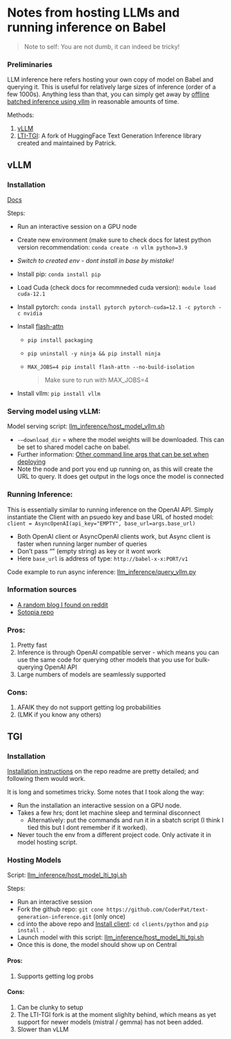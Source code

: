 # Notes from hosting LLMs and running inference on Babel

> Note to self: You are not dumb, it can indeed be tricky!

### Preliminaries
LLM inference here refers hosting your own copy of model on Babel and querying it. This is useful for relatively large sizes of inference (order of a few 1000s). Anything less than that, you can simply get away by [offline batched inference using vllm](https://docs.vllm.ai/en/latest/getting_started/quickstart.html) in reasonable amounts of time.

Methods:
1. [vLLM](https://blog.vllm.ai/2023/06/20/vllm.html)
2. [LTI-TGI](https://github.com/CoderPat/text-generation-inference/tree/main): A fork of HuggingFace Text Generation Inference library created and maintained by Patrick.

## vLLM

### Installation
[Docs](https://docs.vllm.ai/en/latest/getting_started/installation.html)

Steps:
- Run an interactive session on a GPU node
- Create new environment (make sure to check docs for latest python version recommendation: `conda create -n vllm python=3.9` 
- *Switch to created env - dont install in base by mistake!*
- Install pip: `conda install pip`
- Load Cuda (check docs for recommneded cuda version): `module load cuda-12.1` 
- Install pytorch: `conda install pytorch pytorch-cuda=12.1 -c pytorch -c nvidia`
- Install [flash-attn](https://github.com/Dao-AILab/flash-attention?tab=readme-ov-file#installation-and-features)
    - `pip install packaging`
    - `pip uninstall -y ninja && pip install ninja`
    - `MAX_JOBS=4 pip install flash-attn --no-build-isolation`
      
      > Make sure to run with MAX_JOBS=4
    
- Install vllm: `pip install vllm`

### Serving model using vLLM:

Model serving script: [llm_inference/host_model_vllm.sh](https://github.com/shaily99/scripts/blob/c4d46ffa7e505f9186dc8d429693f87af8ef4da4/llm_inference/host_model_vllm.sh)

- `-—download_dir` = where the model weights will be downloaded. This can be set to shared model cache on babel.
- Further information: [Other command line args that can be set when deploying](https://docs.vllm.ai/en/latest/serving/openai_compatible_server.html#command-line-arguments-for-the-server)
- Note the node and port you end up running on, as this will create the URL to query. It does get output in the logs once the model is connected

### Running Inference:
This is essentially similar to running inference on the OpenAI API. Simply instantiate the Client with an psuedo key and base URL of hosted model: `client = AsyncOpenAI(api_key="EMPTY", base_url=args.base_url)` 

- Both OpenAI client or AsyncOpenAI clients work, but Async client is faster when running larger number of queries
- Don’t pass “” (empty string) as key or it wont work
- Here `base_url` is address of type: `http://babel-x-x:PORT/v1`

Code example to run async inference: [llm_inference/query_vllm.py](https://github.com/shaily99/scripts/blob/195abe1b68153010cb6c44bed85b67c972b3e49f/llm_querying/query_vllm.py)


### Information sources
- [A random blog I found on reddit](https://ploomber.io/blog/vllm-deploy/)
- [Sotopia repo](https://github.com/sotopia-lab/sotopia-pi/tree/main/llm_deploy#deploy-models-on-babel-via-vllm-api-server)

### Pros:
1. Pretty fast
2. Inference is through OpenAI compatible server - which means you can use the same code for querying other models that you use for bulk-querying OpenAI API
3. Large numbers of models are seamlessly supported
   
### Cons:
1. AFAIK they do not support getting log probabilities
2. (LMK if you know any others)


## TGI

### Installation
[Installation instructions](https://github.com/CoderPat/text-generation-inference/tree/main?tab=readme-ov-file#running-your-own-servers) on the repo readme are pretty detailed; and following them would work.

It is long and sometimes tricky. Some notes that I took along the way:
- Run the installation an interactive session on a GPU node.
- Takes a few hrs; dont let machine sleep and terminal disconnect
    - Alternatively: put the commands and run it in a sbatch script (I think I tied this but I dont remember if it worked).
- Never touch the env from a different project code. Only activate it in model hosting script.

### Hosting Models

Script: [llm_inference/host_model_lti_tgi.sh](https://github.com/shaily99/scripts/blob/1addd2102f369c1a3ad37f3b793966e850c52008/llm_inference/host_model_lti_tgi.sh)

Steps:
- Run an interactive session
- Fork the github repo: `git cone https://github.com/CoderPat/text-generation-inference.git` (only once)
- cd into the above repo and [Install client](https://github.com/CoderPat/text-generation-inference/tree/main?tab=readme-ov-file#getting-started): `cd clients/python` and `pip install .`
- Launch model with this script: [llm_inference/host_model_lti_tgi.sh](https://github.com/shaily99/scripts/blob/1addd2102f369c1a3ad37f3b793966e850c52008/llm_inference/host_model_lti_tgi.sh)
- Once this is done, the model should show up on Central


#### Pros:
1. Supports getting log probs

#### Cons:
1. Can be clunky to setup
2. The LTI-TGI fork is at the moment slighlty behind, which means as yet support for newer models (mistral / gemma) has not been added.
3. Slower than vLLM




